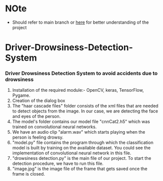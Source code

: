 # **NOte**
- Should refer to main branch or [here](https://github.com/Su-ok/Driver-Drowsiness-Detection-System) for better understanding of the project

# Driver-Drowsiness-Detection-System
### Driver Drowsiness Detection System to avoid accidents due to drowsiness

1. Installation of the required module:- OpenCV, keras, TensorFlow, Pygame.
2. Creation of the dialog box
3. The "haar cascade files" folder consists of the xml files that are needed to detect objects from the image. In our case, we are detecting the face and eyes of the person.
4. The model's folder contains our model file "cnnCat2.h5" which was trained on convolutional neural networks.
5. We have an audio clip "alarm.wav" which starts playing when the person is feeling drowsy. 
6. "model.py" file contains the program through which the classification model is built by training on the available dataset. You could see the implementation of convolutional neural network in this file.
7. "drowsiness detection.py" is the main file of our project. To start the detection procedure, we have to run this file.
8. "image.jpg" is the image file of the frame that gets saved once the frame is closed.


